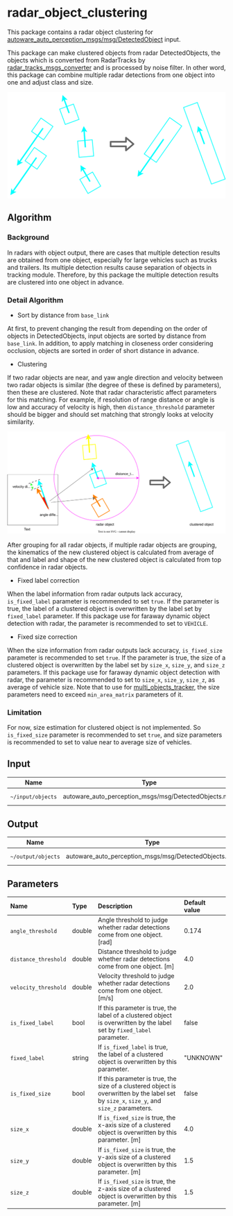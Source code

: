 # radar_object_clustering

This package contains a radar object clustering for [autoware_auto_perception_msgs/msg/DetectedObject](https://gitlab.com/autowarefoundation/autoware.auto/autoware_auto_msgs/-/blob/master/autoware_auto_perception_msgs/msg/DetectedObject.idl) input.

This package can make clustered objects from radar DetectedObjects, the objects which is converted from RadarTracks by [radar_tracks_msgs_converter](https://github.com/autowarefoundation/autoware.universe/tree/v1.0/perception/radar_tracks_msgs_converter) and is processed by noise filter.
In other word, this package can combine multiple radar detections from one object into one and adjust class and size.

![radar_clustering](docs/radar_clustering.drawio.svg)

## Algorithm

### Background

In radars with object output, there are cases that multiple detection results are obtained from one object, especially for large vehicles such as trucks and trailers.
Its multiple detection results cause separation of objects in tracking module.
Therefore, by this package the multiple detection results are clustered into one object in advance.

### Detail Algorithm

- Sort by distance from `base_link`

At first, to prevent changing the result from depending on the order of objects in DetectedObjects, input objects are sorted by distance from `base_link`.
In addition, to apply matching in closeness order considering occlusion, objects are sorted in order of short distance in advance.

- Clustering

If two radar objects are near, and yaw angle direction and velocity between two radar objects is similar (the degree of these is defined by parameters), then these are clustered.
Note that radar characteristic affect parameters for this matching.
For example, if resolution of range distance or angle is low and accuracy of velocity is high, then `distance_threshold` parameter should be bigger and should set matching that strongly looks at velocity similarity.

![clustering](docs/clustering.drawio.svg)

After grouping for all radar objects, if multiple radar objects are grouping, the kinematics of the new clustered object is calculated from average of that and label and shape of the new clustered object is calculated from top confidence in radar objects.

- Fixed label correction

When the label information from radar outputs lack accuracy, `is_fixed_label` parameter is recommended to set `true`.
If the parameter is true, the label of a clustered object is overwritten by the label set by `fixed_label` parameter.
If this package use for faraway dynamic object detection with radar, the parameter is recommended to set to `VEHICLE`.

- Fixed size correction

When the size information from radar outputs lack accuracy, `is_fixed_size` parameter is recommended to set `true`.
If the parameter is true, the size of a clustered object is overwritten by the label set by `size_x`, `size_y`, and `size_z` parameters.
If this package use for faraway dynamic object detection with radar, the parameter is recommended to set to
`size_x`, `size_y`, `size_z`, as average of vehicle size.
Note that to use for [multi_objects_tracker](https://github.com/autowarefoundation/autoware.universe/tree/v1.0/perception/multi_object_tracker), the size parameters need to exceed `min_area_matrix` parameters of it.

### Limitation

For now, size estimation for clustered object is not implemented.
So `is_fixed_size` parameter is recommended to set `true`, and size parameters is recommended to set to value near to average size of vehicles.

## Input

| Name              | Type                                                  | Description    |
| ----------------- | ----------------------------------------------------- | -------------- |
| `~/input/objects` | autoware_auto_perception_msgs/msg/DetectedObjects.msg | Radar objects. |

## Output

| Name               | Type                                                  | Description    |
| ------------------ | ----------------------------------------------------- | -------------- |
| `~/output/objects` | autoware_auto_perception_msgs/msg/DetectedObjects.msg | Output objects |

## Parameters

| Name                 | Type   | Description                                                                                                                               | Default value |
| :------------------- | :----- | :---------------------------------------------------------------------------------------------------------------------------------------- | :------------ |
| `angle_threshold`    | double | Angle threshold to judge whether radar detections come from one object. [rad]                                                             | 0.174         |
| `distance_threshold` | double | Distance threshold to judge whether radar detections come from one object. [m]                                                            | 4.0           |
| `velocity_threshold` | double | Velocity threshold to judge whether radar detections come from one object. [m/s]                                                          | 2.0           |
| `is_fixed_label`     | bool   | If this parameter is true, the label of a clustered object is overwritten by the label set by `fixed_label` parameter.                    | false         |
| `fixed_label`        | string | If `is_fixed_label` is true, the label of a clustered object is overwritten by this parameter.                                            | "UNKNOWN"     |
| `is_fixed_size`      | bool   | If this parameter is true, the size of a clustered object is overwritten by the label set by `size_x`, `size_y`, and `size_z` parameters. | false         |
| `size_x`             | double | If `is_fixed_size` is true, the x-axis size of a clustered object is overwritten by this parameter. [m]                                   | 4.0           |
| `size_y`             | double | If `is_fixed_size` is true, the y-axis size of a clustered object is overwritten by this parameter. [m]                                   | 1.5           |
| `size_z`             | double | If `is_fixed_size` is true, the z-axis size of a clustered object is overwritten by this parameter. [m]                                   | 1.5           |

